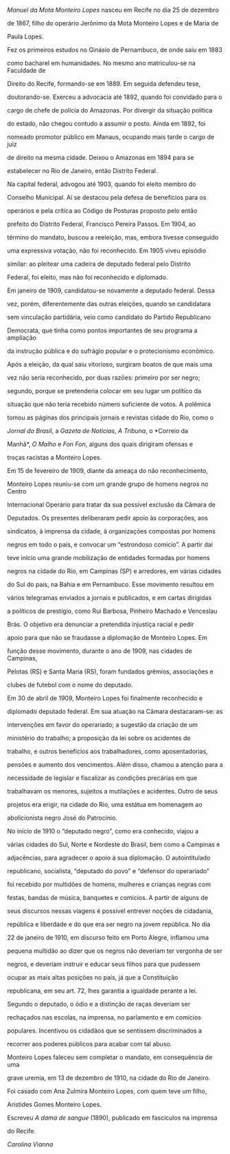 

*Manuel da Mota Monteiro Lopes* nasceu em Recife no dia 25 de dezembro

de 1867, filho do operário Jerônimo da Mota Monteiro Lopes e de Maria de

Paula Lopes.



Fez os primeiros estudos no Ginásio de Pernambuco, de onde saiu em 1883

como bacharel em humanidades. No mesmo ano matriculou-se na Faculdade de

Direito do Recife, formando-se em 1889. Em seguida defendeu tese,

doutorando-se. Exerceu a advocacia até 1892, quando foi convidado para o

cargo de chefe de polícia do Amazonas. Por divergir da situação política

do estado, não chegou contudo a assumir o posto. Ainda em 1892, foi

nomeado promotor público em Manaus, ocupando mais tarde o cargo de juiz

de direito na mesma cidade. Deixou o Amazonas em 1894 para se

estabelecer no Rio de Janeiro, então Distrito Federal.



Na capital federal, advogou até 1903, quando foi eleito membro do

Conselho Municipal. Aí se destacou pela defesa de benefícios para os

operários e pela crítica ao Código de Posturas proposto pelo então

prefeito do Distrito Federal, Francisco Pereira Passos. Em 1904, ao

término do mandato, buscou a reeleição, mas, embora tivesse conseguido

uma expressiva votação, não foi reconhecido. Em 1905 viveu episódio

similar: ao pleitear uma cadeira de deputado federal pelo Distrito

Federal, foi eleito, mas não foi reconhecido e diplomado.



Em janeiro de 1909, candidatou-se novamente a deputado federal. Dessa

vez, porém, diferentemente das outras eleições, quando se candidatara

sem vinculação partidária, veio como candidato do Partido Republicano

Democrata, que tinha como pontos importantes de seu programa a ampliação

da instrução pública e do sufrágio popular e o protecionismo econômico.

Após a eleição, da qual saiu vitorioso, surgiram boatos de que mais uma

vez não seria reconhecido, por duas razões: primeiro por ser negro;

segundo, porque se pretenderia colocar em seu lugar um político da

situação que não teria recebido número suficiente de votos. A polêmica

tomou as páginas dos principais jornais e revistas cidade do Rio, como o

*Jornal do Brasil*, a *Gazeta de Notícias*, *A Tribuna*, o *Correio da

Manhã*, *O Malho* e *Fon Fon*, alguns dos quais dirigiram ofensas e

troças racistas a Monteiro Lopes.



Em 15 de fevereiro de 1909, diante da ameaça do não reconhecimento,

Monteiro Lopes reuniu-se com um grande grupo de homens negros no Centro

Internacional Operário para tratar da sua possível exclusão da Câmara de

Deputados. Os presentes deliberaram pedir apoio às corporações, aos

sindicatos, à imprensa da cidade, à organizações compostas por homens

negros em todo o país, e convocar um “estrondoso comício”. A partir daí

teve início uma grande mobilização de entidades formadas por homens

negros na cidade do Rio, em Campinas (SP) e arredores, em várias cidades

do Sul do país, na Bahia e em Pernambuco. Esse movimento resultou em

vários telegramas enviados a jornais e publicados, e em cartas dirigidas

a políticos de prestígio, como Rui Barbosa, Pinheiro Machado e Venceslau

Brás. O objetivo era denunciar a pretendida injustiça racial e pedir

apoio para que não se fraudasse a diplomação de Monteiro Lopes. Em

função desse movimento, durante o ano de 1909, nas cidades de Campinas,

Pelotas (RS) e Santa Maria (RS), foram fundados grêmios, associações e

clubes de futebol com o nome do deputado.



Em 30 de abril de 1909, Monteiro Lopes foi finalmente reconhecido e

diplomado deputado federal. Em sua atuação na Câmara destacaram-se: as

intervenções em favor do operariado; a sugestão da criação de um

ministério do trabalho; a proposição da lei sobre os acidentes de

trabalho, e outros benefícios aos trabalhadores, como aposentadorias,

pensões e aumento dos vencimentos. Além disso, chamou a atenção para a

necessidade de legislar e fiscalizar as condições precárias em que

trabalhavam os menores, sujeitos a mutilações e acidentes. Outro de seus

projetos era erigir, na cidade do Rio, uma estátua em homenagem ao

abolicionista negro José do Patrocínio.



No início de 1910 o “deputado negro”, como era conhecido, viajou a

várias cidades do Sul, Norte e Nordeste do Brasil, bem como a Campinas e

adjacências, para agradecer o apoio à sua diplomação. O autointitulado

republicano, socialista, “deputado do povo” e “defensor do operariado”

foi recebido por multidões de homens, mulheres e crianças negras com

festas, bandas de música, banquetes e comícios. A partir de alguns de

seus discursos nessas viagens é possível entrever noções de cidadania,

república e liberdade e do que era ser negro na jovem república. No dia

22 de janeiro de 1910, em discurso feito em Porto Alegre, inflamou uma

pequena multidão ao dizer que os negros não deveriam ter vergonha de ser

negros, e deveriam instruir e educar seus filhos para que pudessem

ocupar as mais altas posições no país, já que a Constituição

republicana, em seu art. 72, lhes garantia a igualdade perante a lei.

Segundo o deputado, o ódio e a distinção de raças deveriam ser

rechaçados nas escolas, na imprensa, no parlamento e em comícios

populares. Incentivou os cidadãos que se sentissem discriminados a

recorrer aos poderes públicos para acabar com tal abuso.



Monteiro Lopes faleceu sem completar o mandato, em consequência de uma

grave uremia, em 13 de dezembro de 1910, na cidade do Rio de Janeiro.



Foi casado com Ana Zulmira Monteiro Lopes, com quem teve um filho,

Aristides Gomes Monteiro Lopes.



Escreveu *A dama de sangue* (1890), publicado em fascículos na imprensa

do Recife.



*Carolina Vianna*



